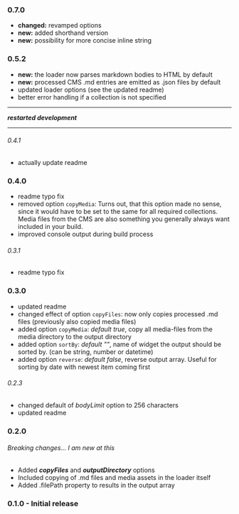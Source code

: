 ### 0.7.0
- **changed:** revamped options
- **new:** added shorthand version
- **new:** possibility for more concise inline string

### 0.5.2
- **new:** the loader now parses markdown bodies to HTML by default
- **new:** processed CMS .md entries are emitted as .json files by default
- updated loader options (see the updated readme)
- better error handling if a collection is not specified

---

***restarted development***

---


###### 0.4.1
- actually update readme

### 0.4.0
- readme typo fix
- removed option ```copyMedia```: Turns out, that this option made no sense, since it would have to be set to the same for all required collections. Media files from the CMS are also something you generally always want included in your build.
- improved console output during build process

###### 0.3.1
- readme typo fix

### 0.3.0
- updated readme
- changed effect of option ```copyFiles```: now only copies processed .md files (previously also copied media files)
- added option ```copyMedia```: *default true*, copy all media-files from the media directory to the output directory
- added option ```sortBy```: *default ""*, name of widget the output should be sorted by. (can be string, number or datetime)
- added option ```reverse```: *default false*, reverse output array. Useful for sorting by date with newest item coming first

###### 0.2.3
- changed default of *bodyLimit* option to 256 characters
- updated readme

### 0.2.0
###### Breaking changes... I am new at this
- Added ***copyFiles*** and ***outputDirectory*** options
- Included copying of .md files and media assets in the loader itself
- Added .filePath property to results in the output array

### 0.1.0 - Initial release